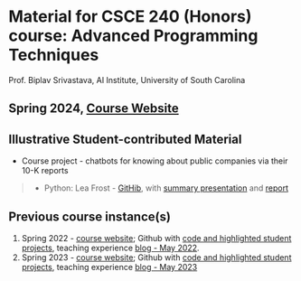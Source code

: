 # Material for CSCE 240 (Honors) course: Advanced Programming Techniques


Prof. Biplav Srivastava, AI Institute, University of South Carolina

Spring 2024, [**Course Website**](https://sites.google.com/site/biplavsrivastava/teaching/prog-csce-240-spring-2024-advanced-programming-techniques)
---

## Illustrative Student-contributed Material
* Course project - chatbots for knowing about public companies via their 10-K reports
>* Python: Lea Frost - [GitHib](https://github.com/LeaFrost12/CSCE240-chatbot), with [summary presentation](https://github.com/LeaFrost12/CSCE240-chatbot/blob/main/doc/Lea%20Frost-FinalProject%20-%20ClassPrez.pdf) and [report](https://github.com/LeaFrost12/CSCE240-chatbot/blob/main/doc/Lea%20Frost%20CSCE240%20Project%20Report.pdf)

<!--- 
## A Few Highlighted Student Course Projects
_A few course project highlights_
---> 

## Previous course instance(s)
1. Spring 2022 - [course website](https://sites.google.com/site/biplavsrivastava/teaching/prog-csce-240-spring-2022-advanced-programming-techniques); Github with [code and highlighted student projects](https://github.com/biplav-s/course-adv-proglang), teaching experience [blog - May 2022](https://www.linkedin.com/pulse/back-c-teaching-undergraduate-programming-course-after-srivastava/).
2. Spring 2023 - [course website](https://sites.google.com/site/biplavsrivastava/teaching/prog-csce-240-spring-2023-advanced-programming-techniques); Github with [code and highlighted student projects](https://github.com/biplav-s/course-adv-proglang-s23), teaching experience [blog - May 2023](https://www.linkedin.com/pulse/c-chatgpt-age-teaching-undergraduate-programming-after-srivastava/) 

